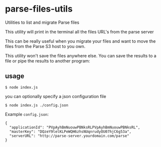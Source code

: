 # parse-files-utils
Utilities to list and migrate Parse files

This utility will print in the terminal all the files URL's from the parse server

This can be really useful when you migrate your files and want to move the files from the Parse S3 host to you own.

This utility won't save the files anywhere else. You can save the results to a file or pipe the results to another program:

## usage

```
$ node index.js
```

you can optionally specify a json configuration file

```
$ node index.js ./config.json
```

Example `config.json`:

```
{
  "applicationId": "PVpAyhBmNuouwPBNksRLPVpAyhBmNuouwPBNksRL",
  "masterKey": "DQzeY9lelKLPeWQH6zhsNUqnrudyOU07hjC6g53a",
  "serverURL": "http://parse-server.yourdomain.com/parse"
}
```